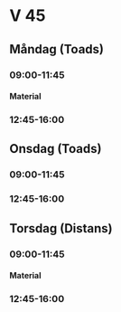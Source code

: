 # V 45

## Måndag (Toads)
### 09:00-11:45

#### Material

### 12:45-16:00

## Onsdag (Toads)
### 09:00-11:45

### 12:45-16:00

## Torsdag (Distans)
### 09:00-11:45

#### Material

### 12:45-16:00
